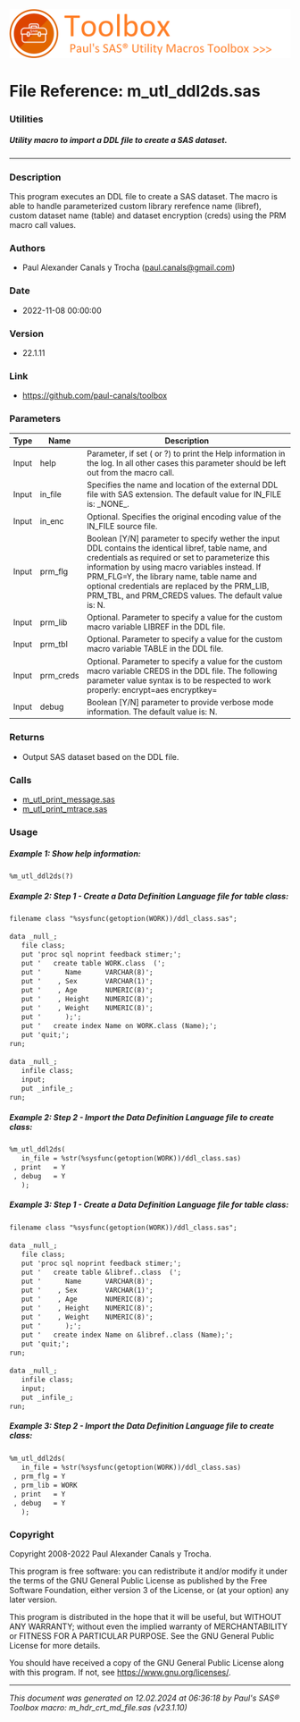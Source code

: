 ![../../misc/images/doc_banner.png](../../misc/images/doc_banner.png)
# 
# File Reference: m_utl_ddl2ds.sas

### Utilities

##### Utility macro to import a DDL file to create a SAS dataset.

***

### Description
This program executes an DDL file to create a SAS dataset. The macro is able to handle parameterized custom library rerefence name (libref), custom dataset name (table) and dataset encryption (creds) using the PRM macro call values.

### Authors
* Paul Alexander Canals y Trocha (paul.canals@gmail.com)

### Date
* 2022-11-08 00:00:00

### Version
* 22.1.11

### Link
* https://github.com/paul-canals/toolbox

### Parameters
| Type | Name | Description |
| ---- | ---- | ----------- |
| Input | help | Parameter, if set ( or ?) to print the Help information in the log. In all other cases this parameter should be left out from the macro call. |
| Input | in_file | Specifies the name and location of the external DDL file with SAS extension. The default value for IN_FILE is: \_NONE\_. |
| Input | in_enc | Optional. Specifies the original encoding value of the IN_FILE source file. |
| Input | prm_flg | Boolean [Y/N] parameter to specify wether the input DDL contains the identical libref, table name, and credentials as required or set to parameterize this information by using macro variables instead. If PRM_FLG=Y, the library name, table name and optional credentials are replaced by the PRM_LIB, PRM_TBL, and PRM_CREDS values. The default value is: N. |
| Input | prm_lib | Optional. Parameter to specify a value for the custom macro variable LIBREF in the DDL file. |
| Input | prm_tbl | Optional. Parameter to specify a value for the custom macro variable TABLE in the DDL file. |
| Input | prm_creds | Optional. Parameter to specify a value for the custom macro variable CREDS in the DDL file. The following parameter value syntax is to be respected to work properly: encrypt=aes encryptkey= |
| Input | debug | Boolean [Y/N] parameter to provide verbose mode information. The default value is: N. |

### Returns
* Output SAS dataset based on the DDL file.

### Calls
* [m_utl_print_message.sas](m_utl_print_message.md)
* [m_utl_print_mtrace.sas](m_utl_print_mtrace.md)

### Usage

##### Example 1: Show help information:
```sas
%m_utl_ddl2ds(?)
```

##### Example 2: Step 1 - Create a Data Definition Language file for table class:
```sas
filename class "%sysfunc(getoption(WORK))/ddl_class.sas";

data _null_;
   file class;
   put 'proc sql noprint feedback stimer;';
   put '   create table WORK.class  (';
   put '      Name      VARCHAR(8)';
   put '    , Sex       VARCHAR(1)';
   put '    , Age       NUMERIC(8)';
   put '    , Height    NUMERIC(8)';
   put '    , Weight    NUMERIC(8)';
   put '      );';
   put '   create index Name on WORK.class (Name);';
   put 'quit;';
run;

data _null_;
   infile class;
   input;
   put _infile_;
run;
```

##### Example 2: Step 2 - Import the Data Definition Language file to create class:
```sas
%m_utl_ddl2ds(
   in_file = %str(%sysfunc(getoption(WORK))/ddl_class.sas)
 , print   = Y
 , debug   = Y
   );
```

##### Example 3: Step 1 - Create a Data Definition Language file for table class:
```sas
filename class "%sysfunc(getoption(WORK))/ddl_class.sas";

data _null_;
   file class;
   put 'proc sql noprint feedback stimer;';
   put '   create table &libref..class  (';
   put '      Name      VARCHAR(8)';
   put '    , Sex       VARCHAR(1)';
   put '    , Age       NUMERIC(8)';
   put '    , Height    NUMERIC(8)';
   put '    , Weight    NUMERIC(8)';
   put '      );';
   put '   create index Name on &libref..class (Name);';
   put 'quit;';
run;

data _null_;
   infile class;
   input;
   put _infile_;
run;
```

##### Example 3: Step 2 - Import the Data Definition Language file to create class:
```sas
%m_utl_ddl2ds(
   in_file = %str(%sysfunc(getoption(WORK))/ddl_class.sas)
 , prm_flg = Y
 , prm_lib = WORK
 , print   = Y
 , debug   = Y
   );
```

### Copyright
Copyright 2008-2022 Paul Alexander Canals y Trocha. 
 
This program is free software: you can redistribute it and/or modify 
it under the terms of the GNU General Public License as published by 
the Free Software Foundation, either version 3 of the License, or 
(at your option) any later version. 
 
This program is distributed in the hope that it will be useful, 
but WITHOUT ANY WARRANTY; without even the implied warranty of 
MERCHANTABILITY or FITNESS FOR A PARTICULAR PURPOSE. See the 
GNU General Public License for more details. 
 
You should have received a copy of the GNU General Public License 
along with this program. If not, see <https://www.gnu.org/licenses/>. 


***
*This document was generated on 12.02.2024 at 06:36:18  by Paul's SAS&reg; Toolbox macro: m_hdr_crt_md_file.sas (v23.1.10)*
